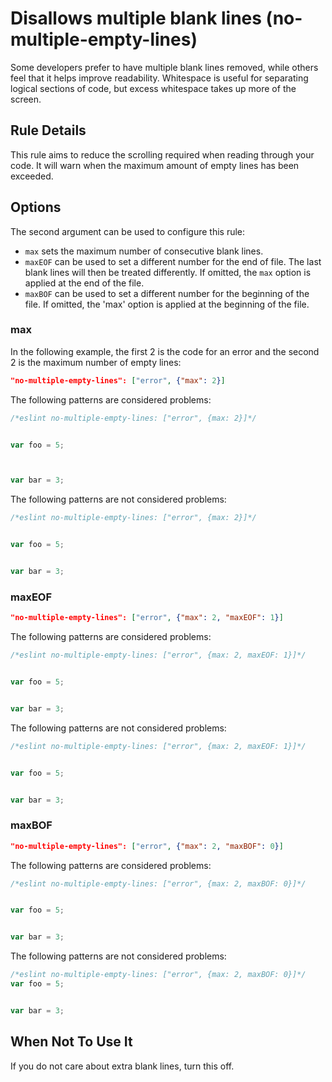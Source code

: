 # Disallows multiple blank lines (no-multiple-empty-lines)

Some developers prefer to have multiple blank lines removed, while others feel that it helps improve readability. Whitespace is useful for separating logical sections of code, but excess whitespace takes up more of the screen.


## Rule Details

This rule aims to reduce the scrolling required when reading through your code. It will warn when the maximum amount of empty lines has been exceeded.

## Options

The second argument can be used to configure this rule:

* `max` sets the maximum number of consecutive blank lines.
* `maxEOF` can be used to set a different number for the end of file. The last
  blank lines will then be treated differently. If omitted, the `max` option is
  applied at the end of the file.
* `maxBOF` can be used to set a different number for the beginning of the file.
  If omitted, the 'max' option is applied at the beginning of the file.

### max

In the following example, the first 2 is the code for an error
and the second 2 is the maximum number of empty lines:

```json
"no-multiple-empty-lines": ["error", {"max": 2}]
```

The following patterns are considered problems:

```js
/*eslint no-multiple-empty-lines: ["error", {max: 2}]*/


var foo = 5;



var bar = 3;


```

The following patterns are not considered problems:

```js
/*eslint no-multiple-empty-lines: ["error", {max: 2}]*/


var foo = 5;


var bar = 3;


```

### maxEOF

```json
"no-multiple-empty-lines": ["error", {"max": 2, "maxEOF": 1}]
```

The following patterns are considered problems:

```js
/*eslint no-multiple-empty-lines: ["error", {max: 2, maxEOF: 1}]*/


var foo = 5;


var bar = 3;


```

The following patterns are not considered problems:

```js
/*eslint no-multiple-empty-lines: ["error", {max: 2, maxEOF: 1}]*/


var foo = 5;


var bar = 3;

```

### maxBOF

```json
"no-multiple-empty-lines": ["error", {"max": 2, "maxBOF": 0}]
```

The following patterns are considered problems:

```js
/*eslint no-multiple-empty-lines: ["error", {max: 2, maxBOF: 0}]*/


var foo = 5;


var bar = 3;


```

The following patterns are not considered problems:

```js
/*eslint no-multiple-empty-lines: ["error", {max: 2, maxBOF: 0}]*/
var foo = 5;


var bar = 3;


```

## When Not To Use It

If you do not care about extra blank lines, turn this off.

